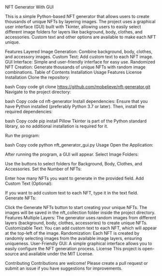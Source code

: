 NFT Generator With GUI






This is a simple Python-based NFT generator that allows users to create thousands of unique NFTs by layering images. The project uses a graphical user interface (GUI) built with Tkinter, allowing users to easily select different image folders for layers like background, body, clothes, and accessories. Custom text and other options are available to make each NFT unique.

Features
Layered Image Generation: Combine background, body, clothes, and accessory images.
Custom Text: Add custom text to each NFT image.
GUI Interface: Simple and user-friendly interface for easy use.
Randomized NFT Creation: Generate thousands of unique NFTs with random image combinations.
Table of Contents
Installation
Usage
Features
License
Installation
Clone the repository:

bash
Copy code
git clone https://github.com/mobelieve/nft-generator.git
Navigate to the project directory:

bash
Copy code
cd nft-generator
Install dependencies: Ensure that you have Python installed (preferably Python 3.7 or later). Then, install the required dependencies:

bash
Copy code
pip install Pillow
Tkinter is part of the Python standard library, so no additional installation is required for it.

Run the program:

bash
Copy code
python nft_generator_gui.py
Usage
Open the Application:

After running the program, a GUI will appear.
Select Image Folders:

Use the buttons to select folders for Background, Body, Clothes, and Accessories.
Set the Number of NFTs:

Enter how many NFTs you want to generate in the provided field.
Add Custom Text (Optional):

If you want to add custom text to each NFT, type it in the text field.
Generate NFTs:

Click the Generate NFTs button to start creating your unique NFTs. The images will be saved in the nft_collection folder inside the project directory.
Features
Multiple Layers: The generator uses random images from different layers (background, body, clothes, accessories) to create unique NFTs.
Customizable Text: You can add custom text to each NFT, which will appear at the top-left of the image.
Randomization: Each NFT is created by randomly selecting images from the available image layers, ensuring uniqueness.
User-Friendly GUI: A simple graphical interface allows you to easily configure the NFT generation process.
License
This project is open-source and available under the MIT License.

Contributing
Contributions are welcome! Please create a pull request or submit an issue if you have suggestions for improvements.

